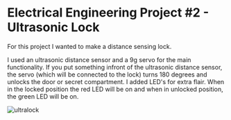 # Electrical Engineering Project #2 - Ultrasonic Lock

For this project I wanted to make a distance sensing lock.

I used an ultrasonic distance sensor and a 9g servo for the main functionality. If you put something infront of the ultrasonic distance sensor, the servo (which will be connected to the lock) turns 180 degrees and unlocks the door or secret compartment. I added LED's for extra flair. When in the locked position the red LED will be on and when in unlocked position, the green LED will be on.

![ultralock](https://github.com/JackRossProjects/EE2-Ultrasonic-Lock/blob/master/IMG-3279.GIF)
